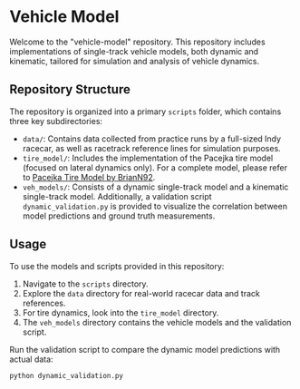 # Vehicle Model

Welcome to the "vehicle-model" repository. This repository includes implementations of single-track vehicle models, both dynamic and kinematic, tailored for simulation and analysis of vehicle dynamics.

## Repository Structure

The repository is organized into a primary `scripts` folder, which contains three key subdirectories:

- `data/`: Contains data collected from practice runs by a full-sized Indy racecar, as well as racetrack reference lines for simulation purposes.
- `tire_model/`: Includes the implementation of the Pacejka tire model (focused on lateral dynamics only). For a complete model, please refer to [Pacejka Tire Model by BrianN92](https://github.com/BrianN92/Pacejka-tire-model).
- `veh_models/`: Consists of a dynamic single-track model and a kinematic single-track model. Additionally, a validation script `dynamic_validation.py` is provided to visualize the correlation between model predictions and ground truth measurements.

## Usage

To use the models and scripts provided in this repository:

1. Navigate to the `scripts` directory.
2. Explore the `data` directory for real-world racecar data and track references.
3. For tire dynamics, look into the `tire_model` directory.
4. The `veh_models` directory contains the vehicle models and the validation script.

Run the validation script to compare the dynamic model predictions with actual data:

```bash
python dynamic_validation.py
